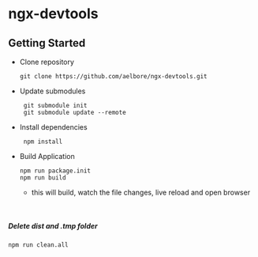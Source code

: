 # ngx-devtools

## Getting Started 

* Clone repository
  ```
  git clone https://github.com/aelbore/ngx-devtools.git
  ```
* Update submodules
  ```
   git submodule init
   git submodule update --remote
  ```
* Install dependencies
  ```
   npm install
  ```
* Build Application
  ```
  npm run package.init
  npm run build
  ```
  - this will build, watch the file changes, live reload and open browser

<br />

##### Delete dist and .tmp folder
```
npm run clean.all
```